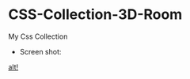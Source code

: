 # CSS-Collection-3D-Room
My Css Collection

- Screen shot:

[alt!](https://github.com/HungNguyen81/CSS-Collection-3D-Room/blob/main/demo.png)
